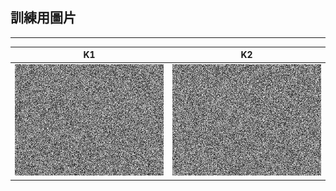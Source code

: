## 訓練用圖片
***
| K1              | K2              |
| :-------------: | :-------------: |
| ![alt text][k1] | ![alt text][k2] |

[k1]: https://github.com/buaXD/ML2018_410421230/blob/master/Asssignment1/keys/key1.png
[k2]: https://github.com/buaXD/ML2018_410421230/blob/master/Asssignment1/keys/key2.png

